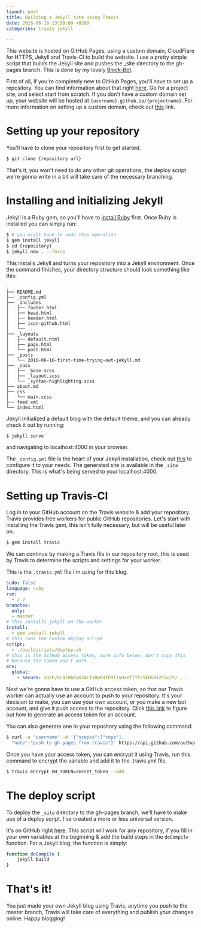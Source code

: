 ```yaml
---
layout: post
title: Building a Jekyll site using Travis
date: 2016-06-16 13:30:00 +0200
categories: travis jekyll

---
```


This website is hosted on GitHub Pages, using a custom domain, CloudFlare for HTTPS, Jekyll and Travis-CI to build the website.
I use a pretty simple script that builds the Jekyll site and pushes the _site directory to the gh-pages branch.
This is done by my lovely [Block-Bot](https://github.com/Block-Bot).

First of all, if you're completely new to GitHub Pages, you'll have to set up a repository.
You can find information about that right [here](https://pages.github.com).
Go for a project site, and select start from scratch.
If you don't have a custom domain set up, your website will be hosted at `{username}.github.io/{projectname}`.
For more information on setting up a custom domain, check out [this](https://help.github.com/articles/using-a-custom-domain-with-github-pages/) link.

# Setting up your repository
You'll have to clone your repository first to get started.

```bash
$ git clone {repository url}
```

That's it, you won't need to do any other git operations, the deploy script we're gonna write in a bit will take care of the necessary branching.

# Installing and initializing Jekyll
Jekyll is a Ruby gem, so you'll have to [install Ruby](https://www.ruby-lang.org/en/documentation/installation/) first.
Once Ruby is installed you can simply run:

```bash
$ # you might have to sudo this operation
$ gem install jekyll
$ cd {repository}
$ jekyll new . --force
```

This installs Jekyll and turns your repository into a Jekyll environment.
Once the command finishes, your directory structure should look something like this:

```
.
├── README.md
├── _config.yml
├── _includes
│   ├── footer.html
│   ├── head.html
│   ├── header.html
│   ├── icon-github.html
│   └── ...
├── _layouts
│   ├── default.html
│   ├── page.html
│   └── post.html
├── _posts
│   └── 2016-06-16-first-time-trying-out-jekyll.md
├── _sass
│   ├── _base.scss
│   ├── _layout.scss
│   └── _syntax-highlighting.scss
├── about.md
├── css
│   └── main.scss
├── feed.xml
└── index.html
```

Jekyll initialized a default blog with the default theme, and you can already check it out by running:

```bash
$ jekyll serve
```

and navigating to localhost:4000 in your browser.

The `_config.yml` file is the heart of your Jekyll installation, check out [this](https://jekyllrb.com/docs/configuration/) to configure it to your needs. The generated site is available in the `_site` directory. This is what's being served to your localhost:4000.

# Setting up Travis-CI
Log in to your GitHub account on the Travis website & add your repository. Travis provides free workers for public GitHub repositories.
Let's start with installing the Travis gem, this isn't fully necessary, but will be useful later on.

```bash
$ gem install travis
```

We can continue by making a Travis file in our repository root, this is used by Travis to determine the scripts and settings for your worker.

This is the `.travis.yml` file i'm using for this blog.

```yml
sudo: false
language: ruby
rvm:
  - 2.2
branches:
  only:
  - master
# this installs jekyll on the worker
install:
  - gem install jekyll
# this runs the custom deploy script
script:
  - ./buildscripts/deploy.sh
# this is the GitHub access token, more info below, don't copy this
# because the token won't work.
env:
  global:
    - secure: xU/E/Uual0ARqXZALTsUpRdTE9lIyUxeflYfcVEDG812iGq7F/...
```

Next we're gonna have to use a GitHub access token, so that our Travis worker can actually use an account to push to your repository.
It's your decision to make, you can use your own account, or you make a new bot account, and give it push access to the repository.
Click [this link](https://help.github.com/articles/creating-an-access-token-for-command-line-use/) to figure out how to generate an access token for an account.

You can also generate one in your repository using the following command:

```bash
$ curl -u 'username' -d '{"scopes":["repo"],
  "note":"push to gh-pages from travis"}' https://api.github.com/authorizations
```

Once you have your access token, you can encrypt it using Travis, run this command to encrypt the variable and add it to the .travis.yml file.

```bash
$ travis encrypt GH_TOKEN=secret_token --add
```

# The deploy script
To deploy the `_site` directory to the gh-pages branch, we'll have to make use of a deploy script.
I've created a more or less universal version.

It's on GitHub right [here](https://github.com/ArnaudWeyts/blog/blob/master/buildscripts/deploy.sh).
This script will work for any repository, if you fill in your own variables at the beginning & add the build steps in the `doCompile` function.
For a Jekyll blog, the function is simply:

```bash
function doCompile {
    jekyll build
}
```

# That's it!
You just made your own Jekyll blog using Travis, anytime you push to the master branch, Travis will take care of everything and publish your changes online. Happy blogging!


